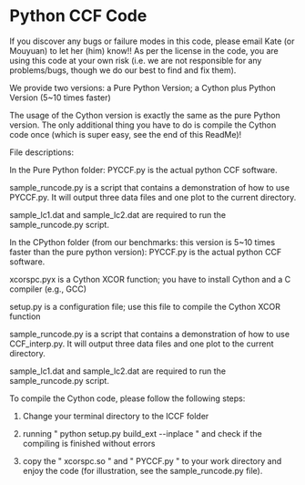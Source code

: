 # Python CCF Code 

If you discover any bugs or failure modes in this code, please email Kate (or Mouyuan) to let her (him) know!! As per the license in the code, you are using this code at your own risk (i.e. we are not responsible for any problems/bugs, though we do our best to find and fix them).

We provide two versions: a Pure Python Version; a Cython plus Python Version (5~10 times faster)

The usage of the Cython version is exactly the same as the pure Python version. The only additional thing you have to do is compile the Cython code once (which is super easy, see the end of this ReadMe)!

File descriptions:

In the Pure Python folder:
PYCCF.py is the actual python CCF software.

sample_runcode.py is a script that contains a demonstration of how to use PYCCF.py. It will output three data files and one plot to the current directory.

sample_lc1.dat and sample_lc2.dat are required to run the sample_runcode.py script.


In the CPython folder (from our benchmarks: this version is 5~10 times faster than the pure python version):
PYCCF.py is the actual python CCF software.

xcorspc.pyx is a Cython XCOR function; you have to install Cython and a C compiler (e.g., GCC)

setup.py is a configuration file; use this file to compile the Cython XCOR function

sample_runcode.py is a script that contains a demonstration of how to use CCF_interp.py. It will output three data files and one plot to the current directory.

sample_lc1.dat and sample_lc2.dat are required to run the sample_runcode.py script.

To compile the Cython code, please follow the following steps:
1. Change your terminal directory to the ICCF folder

2. running " python setup.py build_ext --inplace " and check if the compiling is finished without errors

3. copy the " xcorspc.so " and " PYCCF.py " to your work directory and enjoy the code (for illustration, see the sample_runcode.py file).

